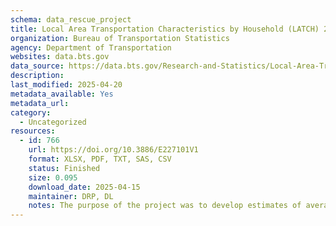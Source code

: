 ```yaml
---
schema: data_rescue_project 
title: Local Area Transportation Characteristics by Household (LATCH) 2017
organization: Bureau of Transportation Statistics
agency: Department of Transportation
websites: data.bts.gov
data_source: https://data.bts.gov/Research-and-Statistics/Local-Area-Transportation-Characteristics-by-House/va72-z8hz/about_data
description: 
last_modified: 2025-04-20
metadata_available: Yes
metadata_url: 
category:
  - Uncategorized
resources:
  - id: 766
    url: https://doi.org/10.3886/E227101V1
    format: XLSX, PDF, TXT, SAS, CSV
    status: Finished
    size: 0.095
    download_date: 2025-04-15
    maintainer: DRP, DL
    notes: The purpose of the project was to develop estimates of average weekday household person trips, vehicle trips, person miles traveled, and vehicle miles traveled (per day), for all Census tracts in the United States. The Bureau of Transportation Statistics (BTS) developed a model that allows for Census tract estimation using the National Household Travel Survey (NHTS) data along with American Community Survey (ACS) data from the Census Bureau. The model divides the NHTS data into six geographic areas, classifies these areas as urban/suburban/rural, and then estimates average weekday household person miles traveled, person trips, vehicle miles traveled, and vehicle trips for each geographic area. The BTS model then transfers the estimates to individual Census tracts using the household and demographic data from the ACS for each Census tract.The resulting Census tract estimates provide beneficial indicators to local governments and other customers who may not have the budget and/or time for conducting their own local survey. Additionally, the use of a standard set of questions across all geographies in the NHTS enables comparison across geographies that otherwise would be captured in dcensus tracts with zero population, or census tracts with very unusual demographic or travel characteristics.
---
```

